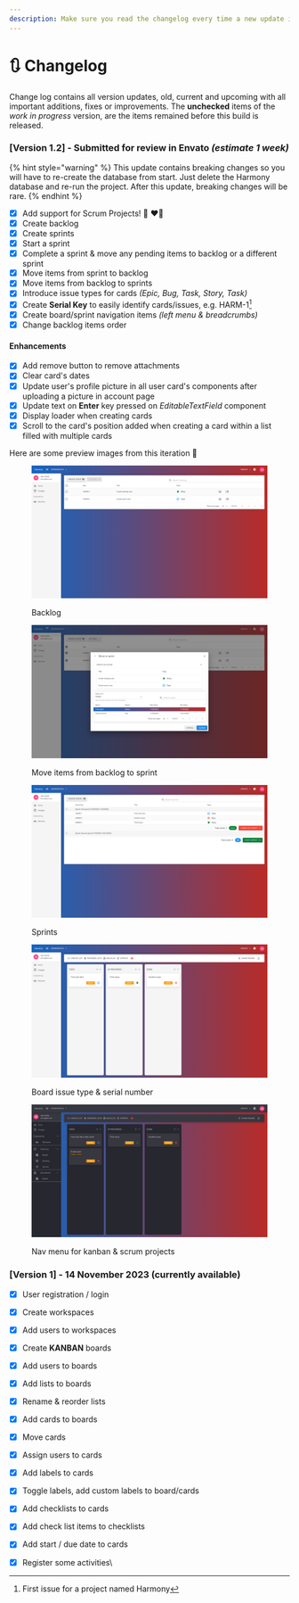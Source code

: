 ```yaml
---
description: Make sure you read the changelog every time a new update is released on Envato
---
```


# 🔃 Changelog

Change log contains all version updates, old, current and upcoming with all important additions, fixes or improvements. The **unchecked** items of the _work in progress_ version, are the items remained before this build is released.

### \[Version 1.2] - Submitted for review in Envato _(estimate 1 week)_

{% hint style="warning" %}
This update contains breaking changes so you will have to re-create the database from start. Just delete the Harmony database and re-run the project. After this update, breaking changes will be rare.
{% endhint %}

* [x] Add support for Scrum Projects! :clap: :heart::rocket:
* [x] Create backlog
* [x] Create sprints
* [x] Start a sprint
* [x] Complete a sprint & move any pending items to backlog or a different sprint
* [x] Move items from sprint to backlog
* [x] Move items from backlog to sprints
* [x] Introduce issue types for cards _(Epic, Bug, Task, Story, Task)_
* [x] Create **Serial Key** to easily identify cards/issues, e.g. HARM-1[^1]
* [x] Create board/sprint navigation items _(left menu & breadcrumbs)_
* [x] Change backlog items order

#### Enhancements

* [x] Add remove button to remove attachments
* [x] Clear card's dates
* [x] Update user's profile picture in all user card's components after uploading a picture in account page
* [x] Update text on **Enter** key pressed on _EditableTextField_ component
* [x] Display loader when creating cards
* [x] Scroll to the card's position added when creating a card within a list filled with multiple cards

Here are some preview images from this iteration :eyes:

<div>

<figure><img src="../.gitbook/assets/v1_2-preview-backlog.png" alt=""><figcaption><p>Backlog</p></figcaption></figure>

 

<figure><img src="../.gitbook/assets/v1_2-preview-move-backlog-to-sprint.png" alt=""><figcaption><p>Move items from backlog to sprint</p></figcaption></figure>

 

<figure><img src="../.gitbook/assets/v1_2-preview-sprints.png" alt=""><figcaption><p>Sprints</p></figcaption></figure>

 

<figure><img src="../.gitbook/assets/v1_2-preview-board.png" alt=""><figcaption><p>Board issue type &#x26; serial number</p></figcaption></figure>

 

<figure><img src="../.gitbook/assets/v1_2-nav-menu.png" alt=""><figcaption><p>Nav menu for kanban &#x26; scrum projects</p></figcaption></figure>

</div>

### \[Version 1] - 14 November 2023 (currently available)

* [x] User registration / login
* [x] Create workspaces
* [x] Add users to workspaces
* [x] Create **KANBAN** boards
* [x] Add users to boards
* [x] Add lists to boards
* [x] Rename & reorder lists
* [x] Add cards to boards
* [x] Move cards
* [x] Assign users to cards
* [x] Add labels to cards
* [x] Toggle labels, add custom labels to board/cards
* [x] Add checklists to cards
* [x] Add check list items to checklists
* [x] Add start / due date to cards
* [x] Register some activities\


[^1]: First issue for a project named Harmony
